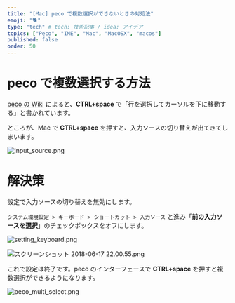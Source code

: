 ```yaml
---
title: "[Mac] peco で複数選択ができないときの対処法"
emoji: "🐕"
type: "tech" # tech: 技術記事 / idea: アイデア
topics: ["Peco", "IME", "Mac", "MacOSX", "macos"]
published: false
order: 50
---
```


# peco で複数選択する方法
[peco の Wiki](https://github.com/peco/peco/wiki/Keyboard-Shortcuts#selection-shortcuts) によると、**CTRL+space** で「行を選択してカーソルを下に移動する」と書かれています。

ところが、Mac で **CTRL+space** を押すと、入力ソースの切り替えが出てきてしまいます。

![input_source.png](https://qiita-image-store.s3.amazonaws.com/0/113895/ecececc7-97b4-1e53-44cb-b5ed002a9a50.png)

# 解決策
設定で入力ソースの切り替えを無効にします。

`システム環境設定 > キーボード > ショートカット > 入力ソース` と進み「**前の入力ソースを選択**」のチェックボックスをオフにします。

![setting_keyboard.png](https://qiita-image-store.s3.amazonaws.com/0/113895/a75901f9-b787-be11-f6bd-9c7cbea8c563.png)

![スクリーンショット 2018-06-17 22.00.55.png](https://qiita-image-store.s3.amazonaws.com/0/113895/e3ef3d79-ba0e-26d4-0b60-9a5f97f0d8ef.png)

これで設定は終了です。peco のインターフェースで **CTRL+space** を押すと複数選択ができるようになります。

![peco_multi_select.png](https://qiita-image-store.s3.amazonaws.com/0/113895/282ed271-5092-ca45-b305-bd2cbcf8613a.png)

